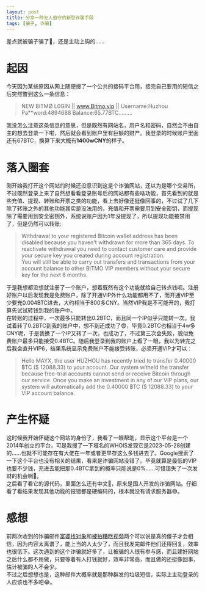 ```yaml
---
layout: post
title: 分享一种无人值守的新型诈骗手段
tags: [骗子, 诈骗]
---
```


  差点就被骗子骗了🤣，还是主动上钩的……<!--more-->    

# 起因
  今天因为某些原因从网上随便搜了一个公共的接码平台用，接完自己要用的短信之后突然瞥到这么一条信息：   

> NEW BlTMØ L0GlN || www.Bitmo.vip || Username:Huzhou Pa**word:4894688 BaIance:65.77BTC.........

  我没怎么注意这条信息的意思，但是既然有网站名，用户名和密码，自然会不由自主的想去登录一下啦，然后就会看到账户里有巨额的财产。我登录的时候账户里面还有67BTC，换算下来大概有**1400wCNY**的样子。   

# 落入圈套
  刚开始我打开这个网站的时候还没意识到这是个诈骗网站，还以为是哪个交易所，不过既然登录上来了自然想看看登录账号后的网站都有些啥功能，首先看到的就是些充值、提现、转账和开票之类的功能，看上去好像还挺像回事的，不过试了几下除了转账之外的其他功能其实是没法用的，充值和开票需要用到安全密钥，而提现除了需要用到安全密钥外，系统说账户因为1年没提现了，所以提现功能被禁用了，但是仍然可以转账:   

> Withdrawal to your registered ฿itcoin wallet address has been disabled because you haven't withdrawn for more than 365 days. To reactivate withdrawal you need to contact customer care and provide your secure key you created during account registration.   
> You will still be able to carry out transfers and transactions from your account balance to other BITMO VIP members without your secure key for the next 6 months.

  于是我想都没想就注册了一个账户，想着既然有这个功能就给自己转点钱呗。注册好账户以后发现我是免费账户，除了开通VIP外什么功能都用不了，而开通VIP至少要充0.004BTC进去，大约相当于800多CNY。当然VIP我是不可能开的，我打算先试试转钱到我的账户中。   
  在转账的过程中，一次最多只能转出0.2BTC，而且同一个IP似乎只能转一次。我试着转了0.2BTC到我的账户中，想不到还成功了😨，毕竟0.2BTC也相当于4w多CNY呢，于是我换了一个IP又转了一次，也成功了，不过第三次会失败，貌似免费账户最多只能接受0.4BTC。随后我登录到我的账户上看了一眼，我以为转完之后我会直升VIP6，结果系统显示免费账户不能接受转账，必须开通VIP才可以：   

> Hello MAYX, the user HUZHOU has recently tried to transfer 0.40000 ฿TC ($ 12088.33) to your account. Our system witheld the transfer because free-trial accounts cannot send or receive Bitcoin through our service. Once you make an investment in any of our VIP plans, our system will automatically add the 0.40000 ฿TC ($ 12088.33) to your VIP account balance.

# 产生怀疑
  这时候我开始怀疑这个网站的身份了，我看了一眼帮助，显示这个平台是一个2014年创立的平台，可是我搜了一下域名的WHOIS发现它是2023-05-28创建的……也就不可能存在有大佬在一年或者更早存这么多钱进去了。Google搜索了一下这个平台也没有相关的结果，看来是诈骗网站没错了。毕竟就算是最低的VIP也要不少钱，充进去能把那0.4BTC拿到的概率只能说是0%……可惜错失了一次发财的机会啊🤣。   
  之后看了看它的源代码，里面怎么还有中文🤣，原来是国人开发的诈骗网站。仔细看了看结果发现其他功能的报错都是硬编码的，根本就没有请求服务器😅。

# 感想
  前两次收到的诈骗邮件[富婆找对象](/2019/06/10/cheat.html)和[被拍糟糕视频](/2021/11/28/spam.html)两个可以说是真的傻子才会相信，因为内容太离谱了，能上当的人太少了，而且我发完邮件他们还得回复，效率也很低下。这次遇到的这个诈骗就好多了，让被骗的人很有参与感，而且建好网站之后什么都不用做，只要等着有人打钱就好，效率非常高，而且做的还挺像回事，估计被骗的人不会少。   
  不过之后想想也是，这种邮件大概率就是那种群发的垃圾短信，实际上主动登录的人应该也不多吧😂。
